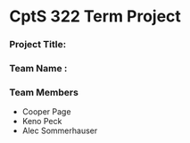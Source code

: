 # CptS 322 Term Project
### Project Title: 
### Team Name :  <enter your team name here> 
### Team Members 
* Cooper Page
* Keno Peck
* Alec Sommerhauser

